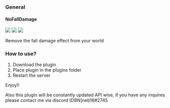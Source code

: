 ### General
#### NoFallDamage
[![](https://poggit.pmmp.io/shield.state/NoFallDamage)](https://poggit.pmmp.io/p/NoFallDamage)
[![](https://poggit.pmmp.io/shield.api/NoFallDamage)](https://poggit.pmmp.io/p/NoFallDamage)
[![](https://poggit.pmmp.io/shield.dl.total/NoFallDamage)](https://poggit.pmmp.io/p/NoFallDamage)


Remove the fall damage effect from your world

### How to use?
 1. Download the plugin
 2. Place plugin in the plugins folder
 3. Restart the server

Enjoy!!

Also this plugin will be constantly updated API wise, if you have any inquires please contact me via discord
[DBN]neb16#2745

